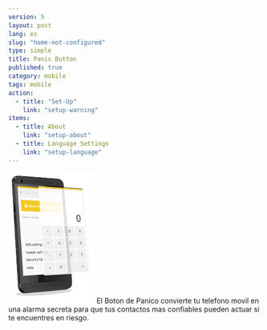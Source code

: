 ```yaml
---
version: 5
layout: post
lang: es
slug: "home-not-configured"
type: simple
title: Panic Button
published: true
category: mobile
tags: mobile
action: 
  - title: "Set-Up"
    link: "setup-warning"
items: 
  - title: About
    link: "setup-about"
  - title: Language Settings
    link: "setup-language"
---
```


![Illustration](/media/mobile/home-not-configured.png) El Boton de Panico convierte tu telefono movil en una alarma secreta para que tus contactos mas confiables pueden actuar si te encuentres en riesgo.